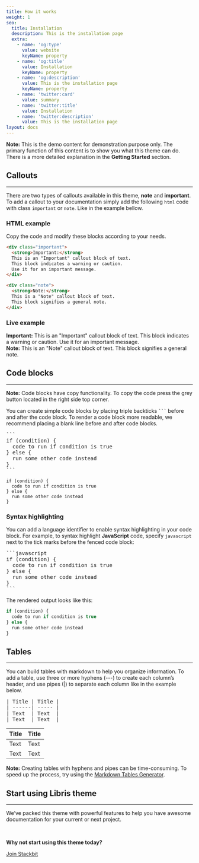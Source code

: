 ```yaml
---
title: How it works
weight: 1
seo:
  title: Installation
  description: This is the installation page
  extra:
    - name: 'og:type'
      value: website
      keyName: property
    - name: 'og:title'
      value: Installation
      keyName: property
    - name: 'og:description'
      value: This is the installation page
      keyName: property
    - name: 'twitter:card'
      value: summary
    - name: 'twitter:title'
      value: Installation
    - name: 'twitter:description'
      value: This is the installation page
layout: docs
---
```


<div class="note">
  <strong>Note:</strong> 
  This is the demo content for demonstration purpose only. The primary function of this content is to show you what this theme can do. There is a more detailed explanation in the <strong>Getting Started</strong> section.
</div>

## Callouts

<hr>

There are two types of callouts available in this theme, **note** and **important**. To add a callout to your documentation simply add the following `html` code with class `important` or `note`. Like in the example bellow. 

### HTML example

Copy the code and modify these blocks according to your needs.

```html
<div class="important">
  <strong>Important:</strong> 
  This is an "Important" callout block of text.
  This block indicates a warning or caution. 
  Use it for an important message. 
</div>
```

```html
<div class="note">
  <strong>Note:</strong> 
  This is a "Note" callout block of text. 
  This block signifies a general note.
</div>
```
### Live example

<div class="important">
  <strong>Important:</strong> 
  This is an "Important" callout block of text. 
  This block indicates a warning or caution.
  Use it for an important message. 
</div>

<div class="note">
  <strong>Note:</strong> 
  This is an "Note" callout block of text. 
  This block signifies a general note.
</div>

## Code blocks

<hr>

<div class="note">
  <strong>Note:</strong>
  Code blocks have copy functionality. To copy the code press the grey button located in the right side top corner.
</div>

You can create simple code blocks by placing triple backticks <code>```</code> before and after the code block. To render a code block more readable, we recommend placing a blank line before and after code blocks.

<pre>```
if (condition) {
  code to run if condition is true
} else {
  run some other code instead
}
```
</pre>

```
if (condition) {
  code to run if condition is true
} else {
  run some other code instead
}
```

### Syntax highlighting

You can add a language identifier to enable syntax highlighting in your code block. For example, to syntax highlight **JavaScript** code, specify `javascript` next to the tick marks before the fenced code block:

<pre>
```javascript
if (condition) {
  code to run if condition is true
} else {
  run some other code instead
}
```
</pre>

The rendered output looks like this:

```javascript
if (condition) {
  code to run if condition is true
} else {
  run some other code instead
}
```

## Tables

<hr>

You can build tables with markdown to help you organize information. To add a table, use three or more hyphens (---) to create each column’s header, and use pipes (|) to separate each column like in the example below.

<pre>
| Title | Title |
| ------| ----- |
| Text  | Text  |
| Text  | Text  |
</pre>

| Title | Title |
| ------| ----- |
| Text  | Text  |
| Text  | Text  |

<div class="note">
  <strong>Note:</strong> 
  Creating tables with hyphens and pipes can be time-consuming. To speed up the process, try using the <a href="http://www.tablesgenerator.com/markdown_tables" >Markdown Tables Generator</a>.
</div>

## Start using Libris theme

<hr>

We’ve packed this theme with powerful features to help you have awesome documentation for your current or next project.

<br>

**Why not start using this theme today?**

<a href="https://www.stackbit.com/" class="button">Join Stackbit</a>
